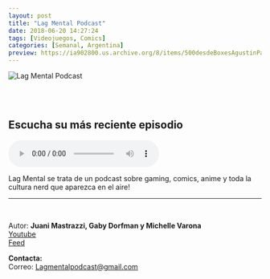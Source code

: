 ```yaml
---
layout: post
title: "Lag Mental Podcast"
date: 2018-06-20 14:27:24
tags: [Videojuegos, Comics]
categories: [Semanal, Argentina]
preview: https://ia902800.us.archive.org/8/items/500desdeBoxesAgustinPalmeiro/300-LagMental.jpg
---
```


![Lag Mental Podcast](https://ia902800.us.archive.org/8/items/500desdeBoxesAgustinPalmeiro/500-LagMental.jpg)

<br/>
<br/>

## Escucha su más reciente episodio

<!--reproductor-feed=http://www.ivoox.com/lag-mental-podcast_fg_f1579485_filtro_1.xml-->
<!--reproductor-start-->
<audio id="audio" preload="auto" controls="" src="https://audioboom.com/posts/7108574.mp3?modified=1544041744&source=rss&stitched=1"></audio>
<!--reproductor-end-->

Lag Mental se trata de un podcast sobre gaming, comics, anime y toda la cultura nerd que aparezca en el aire!

_ _ _
<br>

Autor: **Juani Mastrazzi, Gaby Dorfman y Michelle Varona**  
[Youtube](https://www.youtube.com/channel/UC_FvnmFDmUXaAq5deU6TDhg)  
[Feed](http://www.ivoox.com/lag-mental-podcast_fg_f1579485_filtro_1.xml)  



**Contacta:**  
Correo: [Lagmentalpodcast@gmail.com](mailto:Lagmentalpodcast@gmail.com)  
